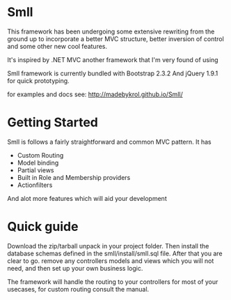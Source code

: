 Smll
==== 
This framework has been undergoing some extensive rewriting from the ground up
to incorporate a better MVC structure, better inversion of control and some other new cool features.

It's inspired by .NET MVC another framework that I'm very found of using

Smll framework is currently bundled with Bootstrap 2.3.2 
And jQuery 1.9.1 for quick prototyping.

for examples and docs see: http://madebykrol.github.io/Smll/

Getting Started
====
Smll is follows a fairly straightforward and common MVC pattern.
It has
- Custom Routing
- Model binding
- Partial views
- Built in Role and Membership providers
- Actionfilters 

And alot more features which will aid your development

Quick guide
===
Download the zip/tarball unpack in your project folder.
Then install the database schemas defined in the smll/install/smll.sql file.
After that you are clear to go. remove any controllers models and views which you will not need, and then set up your own business logic.

The framework will handle the routing to your controllers for most of your usecases, for custom routing
consult the manual.
